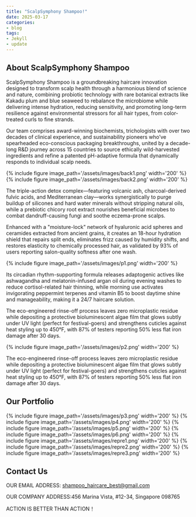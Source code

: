 ```yaml
---
title: "ScalpSymphony Shampoo!"
date: 2025-03-17
categories:
- blog
tags:
- Jekyll
- update
---
```


## About ScalpSymphony Shampoo

ScalpSymphony Shampoo is a groundbreaking haircare innovation designed to transform scalp health through a harmonious blend of science and nature, combining probiotic technology with rare botanical extracts like Kakadu plum and blue seaweed to rebalance the microbiome while delivering intense hydration, reducing sensitivity, and promoting long-term resilience against environmental stressors for all hair types, from color-treated curls to fine strands.

Our team comprises award-winning biochemists, trichologists with over two decades of clinical experience, and sustainability pioneers who’ve spearheaded eco-conscious packaging breakthroughs, united by a decade-long R&D journey across 15 countries to source ethically wild-harvested ingredients and refine a patented pH-adaptive formula that dynamically responds to individual scalp needs.

{% include figure image_path='/assets/images/back1.png' width='200' %}
{% include figure image_path='/assets/images/back2.png' width='200' %}

The triple-action detox complex—featuring volcanic ash, charcoal-derived fulvic acids, and Mediterranean clay—works synergistically to purge buildup of silicones and hard water minerals without stripping natural oils, while a prebiotic chicory root extract nourishes beneficial microbes to combat dandruff-causing fungi and soothe eczema-prone scalps.

Enhanced with a "moisture-lock" network of hyaluronic acid spheres and ceramides extracted from ancient grains, it creates an 18-hour hydration shield that repairs split ends, eliminates frizz caused by humidity shifts, and restores elasticity to chemically processed hair, as validated by 93% of users reporting salon-quality softness after one wash.

{% include figure image_path='/assets/images/p1.png' width='200' %}

Its circadian rhythm-supporting formula releases adaptogenic actives like ashwagandha and melatonin-infused argan oil during evening washes to reduce cortisol-related hair thinning, while morning use activates invigorating peppermint terpenes and vitamin B5 to boost daytime shine and manageability, making it a 24/7 haircare solution.

The eco-engineered rinse-off process leaves zero microplastic residue while depositing a protective bioluminescent algae film that glows subtly under UV light (perfect for festival-goers) and strengthens cuticles against heat styling up to 450°F, with 87% of testers reporting 50% less flat iron damage after 30 days.

{% include figure image_path='/assets/images/p2.png' width='200' %}

The eco-engineered rinse-off process leaves zero microplastic residue while depositing a protective bioluminescent algae film that glows subtly under UV light (perfect for festival-goers) and strengthens cuticles against heat styling up to 450°F, with 87% of testers reporting 50% less flat iron damage after 30 days.

## Our Portfolio

{% include figure image_path='/assets/images/p3.png' width='200' %}
{% include figure image_path='/assets/images/p4.png' width='200' %}
{% include figure image_path='/assets/images/p5.png' width='200' %}
{% include figure image_path='/assets/images/p6.png' width='200' %}
{% include figure image_path='/assets/images/repre1.png' width='200' %}
{% include figure image_path='/assets/images/repre2.png' width='200' %}
{% include figure image_path='/assets/images/repre3.png' width='200' %}

## Contact Us

OUR EMAIL ADDRESS: shampoo_haircare_best@gmail.com

OUR COMPANY ADDRESS:456 Marina Vista, #12-34, Singapore 098765

ACTION IS BETTER THAN ACTION！
